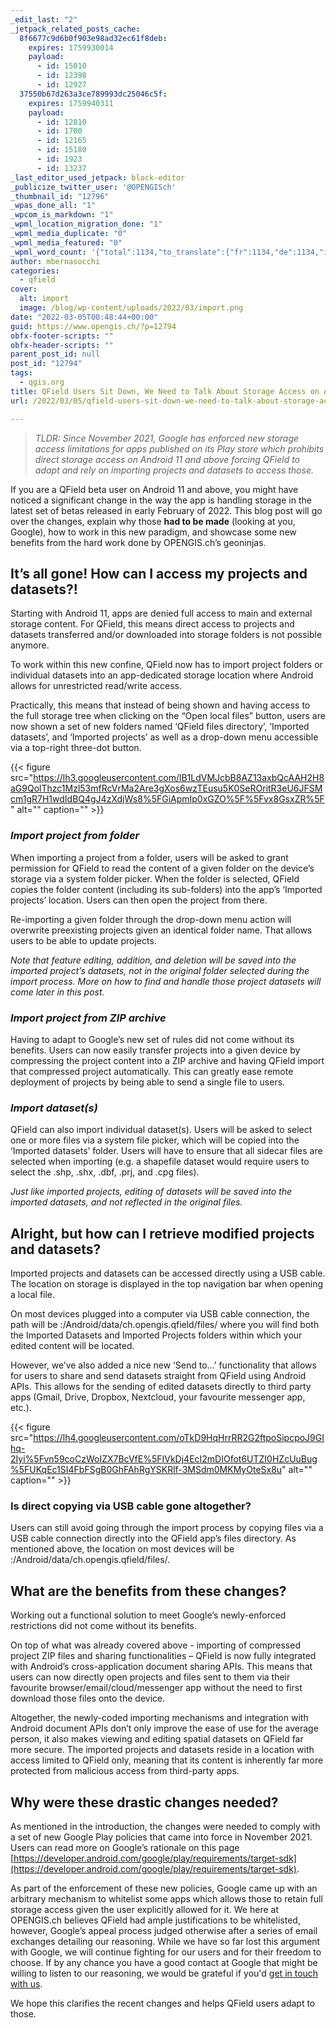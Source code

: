 ```yaml
---
_edit_last: "2"
_jetpack_related_posts_cache:
  8f6677c9d6b0f903e98ad32ec61f8deb:
    expires: 1759930014
    payload:
      - id: 15010
      - id: 12398
      - id: 12927
  37550b67d263a3ce789993dc25046c5f:
    expires: 1759940311
    payload:
      - id: 12810
      - id: 1700
      - id: 12165
      - id: 15180
      - id: 1923
      - id: 13237
_last_editor_used_jetpack: block-editor
_publicize_twitter_user: '@OPENGISch'
_thumbnail_id: "12796"
_wpas_done_all: "1"
_wpcom_is_markdown: "1"
_wpml_location_migration_done: "1"
_wpml_media_duplicate: "0"
_wpml_media_featured: "0"
_wpml_word_count: '{"total":1134,"to_translate":{"fr":1134,"de":1134,"it":1134}}'
author: mbernasocchi
categories:
  - qfield
cover:
  alt: import
  image: /blog/wp-content/uploads/2022/03/import.png
date: "2022-03-05T00:48:44+00:00"
guid: https://www.opengis.ch/?p=12794
obfx-footer-scripts: ""
obfx-header-scripts: ""
parent_post_id: null
post_id: "12794"
tags:
  - qgis.org
title: QField Users Sit Down, We Need to Talk About Storage Access on Android
url: /2022/03/05/qfield-users-sit-down-we-need-to-talk-about-storage-access-on-android￼/

---
```

> _TLDR: Since November 2021, Google has enforced new storage access limitations for apps published on its Play store which prohibits direct storage access on Android 11 and above forcing QField to adapt and rely on importing projects and datasets to access those._

If you are a QField beta user on Android 11 and above, you might have noticed a significant change in the way the app is handling storage in the latest set of betas released in early February of 2022. This blog post will go over the changes, explain why those **had to be made** (looking at you, Google), how to work in this new paradigm, and showcase some new benefits from the hard work done by OPENGIS.ch’s geoninjas.

## **It’s all gone! How can I access my projects and datasets?!**

Starting with Android 11, apps are denied full access to main and external storage content. For QField, this means direct access to projects and datasets transferred and/or downloaded into storage folders is not possible anymore.

To work within this new confine, QField now has to import project folders or individual datasets into an app-dedicated storage location where Android allows for unrestricted read/write access.

Practically, this means that instead of being shown and having access to the full storage tree when clicking on the “Open local files” button, users are now shown a set of new folders named ‘QField files directory’, ‘Imported datasets’, and ‘Imported projects’ as well as a drop-down menu accessible via a top-right three-dot button.

{{< figure src="https://lh3.googleusercontent.com/lB1LdVMJcbB8AZ13axbQcAAH2H8aG9QolThzc1Mzl53mfRcVrMa2Are3gXos6wzTEusu5K0SeROritR3eU6JFSMcm1gR7H1wdIdBQ4gJ4zXdjWs8%5FGiApmIp0xGZO%5F%5Fvx8GsxZR%5F" alt="" caption="" >}}

### _Import project from folder_

When importing a project from a folder, users will be asked to grant permission for QField to read the content of a given folder on the device’s storage via a system folder picker. When the folder is selected, QField copies the folder content (including its sub-folders) into the app’s ‘Imported projects’ location. Users can then open the project from there.

Re-importing a given folder through the drop-down menu action will overwrite preexisting projects given an identical folder name. That allows users to be able to update projects.

_Note that feature editing, addition, and deletion will be saved into the imported project’s datasets, not in the original folder selected during the import process. More on how to find and handle those project datasets will come later in this post._

### _Import project from ZIP archive_

Having to adapt to Google’s new set of rules did not come without its benefits. Users can now easily transfer projects into a given device by compressing the project content into a ZIP archive and having QField import that compressed project automatically. This can greatly ease remote deployment of projects by being able to send a single file to users.

### _Import dataset(s)_

QField can also import individual dataset(s). Users will be asked to select one or more files via a system file picker, which will be copied into the ‘Imported datasets’ folder. Users will have to ensure that all sidecar files are selected when importing (e.g. a shapefile dataset would require users to select the .shp, .shx, .dbf, .prj, and .cpg files).

_Just like imported projects, editing of datasets will be saved into the imported datasets, and not reflected in the original files._

## **Alright, but how can I retrieve modified projects and datasets?**

Imported projects and datasets can be accessed directly using a USB cable. The location on storage is displayed in the top navigation bar when opening a local file.

On most devices plugged into a computer via USB cable connection, the path will be <drive>:/Android/data/ch.opengis.qfield/files/ where you will find both the Imported Datasets and Imported Projects folders within which your edited content will be located.

However, we’ve also added a nice new ‘Send to…’ functionality that allows for users to share and send datasets straight from QField using Android APIs. This allows for the sending of edited datasets directly to third party apps (Gmail, Drive, Dropbox, Nextcloud, your favourite messenger app, etc.).

{{< figure src="https://lh4.googleusercontent.com/oTkD9HqHrrRR2G2ftpoSipcpoJ9GIhq-2Iyi%5Fvn59coCzWoIZX7BcVfE%5FIVkDj4EcI2mDIOfot6UTZI0HZcUuBug%5FUKqEc1SI4FbFSgB0GhFAhRgYSKRlf-3MSdm0MKMyOteSx8u" alt="" caption="" >}}

### **Is direct copying via USB cable gone altogether?**

Users can still avoid going through the import process by copying files via a USB cable connection directly into the QField app’s files directory. As mentioned above, the location on most devices will be <drive>:/Android/data/ch.opengis.qfield/files/.

## **What are the benefits from these changes?**

Working out a functional solution to meet Google’s newly-enforced restrictions did not come without its benefits.

On top of what was already covered above - importing of compressed project ZIP files and sharing functionalities – QField is now fully integrated with Android’s cross-application document sharing APIs. This means that users can now directly open projects and files sent to them via their favourite browser/email/cloud/messenger app without the need to first download those files onto the device.

Altogether, the newly-coded importing mechanisms and integration with Android document APIs don’t only improve the ease of use for the average person, it also makes viewing and editing spatial datasets on QField far more secure. The imported projects and datasets reside in a location with access limited to QField only, meaning that its content is inherently far more protected from malicious access from third-party apps.

## **Why were these drastic changes needed?**

As mentioned in the introduction, the changes were needed to comply with a set of new Google Play policies that came into force in November 2021. Users can read more on Google’s rationale on this page [https://developer.android.com/google/play/requirements/target-sdk](https://developer.android.com/google/play/requirements/target-sdk).

As part of the enforcement of these new policies, Google came up with an arbitrary mechanism to whitelist some apps which allows those to retain full storage access given the user explicitly allowed for it. We here at OPENGIS.ch believes QField had ample justifications to be whitelisted, however, Google’s appeal process judged otherwise after a series of email exchanges detailing our reasoning. While we have so far lost this argument with Google, we will continue fighting for our users and for their freedom to choose. If by any chance you have a good contact at Google that might be willing to listen to our reasoning, we would be grateful if you'd [get in touch with us](https://opengis.ch/#contact).

We hope this clarifies the recent changes and helps QField users adapt to those.

